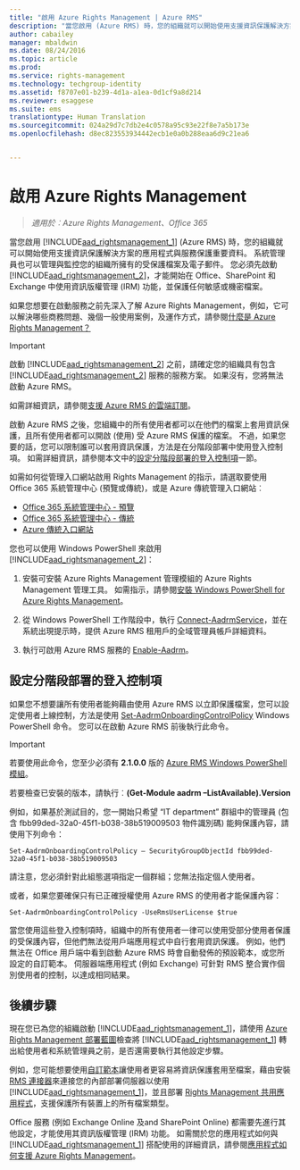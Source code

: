 ```yaml
---
title: "啟用 Azure Rights Management | Azure RMS"
description: "當您啟用 (Azure RMS) 時，您的組織就可以開始使用支援資訊保護解決方案的應用程式與服務保護重要資料。 系統管理員也可以管理與監控您的組織所擁有的受保護檔案及電子郵件。 您必須先啟動，才能開始在 Office、SharePoint 和 Exchange 中使用資訊版權管理 (IRM) 功能，並保護任何敏感或機密檔案。"
author: cabailey
manager: mbaldwin
ms.date: 08/24/2016
ms.topic: article
ms.prod: 
ms.service: rights-management
ms.technology: techgroup-identity
ms.assetid: f8707e01-b239-4d1a-a1ea-0d1cf9a8d214
ms.reviewer: esaggese
ms.suite: ems
translationtype: Human Translation
ms.sourcegitcommit: 024a29d7c7db2e4c0578a95c93e22f8e7a5b173e
ms.openlocfilehash: d8ec823553934442ecb1e0a0b288eaa6d9c21ea6


---
```


# 啟用 Azure Rights Management

>*適用於︰Azure Rights Management、Office 365*

當您啟用 [!INCLUDE[aad_rightsmanagement_1](../includes/aad_rightsmanagement_1_md.md)] (Azure RMS) 時，您的組織就可以開始使用支援資訊保護解決方案的應用程式與服務保護重要資料。 系統管理員也可以管理與監控您的組織所擁有的受保護檔案及電子郵件。 您必須先啟動 [!INCLUDE[aad_rightsmanagement_2](../includes/aad_rightsmanagement_2_md.md)]，才能開始在 Office、SharePoint 和 Exchange 中使用資訊版權管理 (IRM) 功能，並保護任何敏感或機密檔案。

如果您想要在啟動服務之前先深入了解 Azure Rights Management，例如，它可以解決哪些商務問題、幾個一般使用案例，及運作方式，請參閱[什麼是 Azure Rights Management？](../understand-explore/what-is-azure-rms.md)

> [!IMPORTANT]
> 啟動 [!INCLUDE[aad_rightsmanagement_2](../includes/aad_rightsmanagement_2_md.md)] 之前，請確定您的組織具有包含 [!INCLUDE[aad_rightsmanagement_2](../includes/aad_rightsmanagement_2_md.md)] 服務的服務方案。 如果沒有，您將無法啟動 Azure RMS。
>
> 如需詳細資訊，請參閱[支援 Azure RMS 的雲端訂閱](../get-started/requirements-subscriptions.md)。

啟動 Azure RMS 之後，您組織中的所有使用者都可以在他們的檔案上套用資訊保護，且所有使用者都可以開啟 (使用) 受 Azure RMS 保護的檔案。 不過，如果您要的話，您可以限制誰可以套用資訊保護，方法是在分階段部署中使用登入控制項。 如需詳細資訊，請參閱本文中的[設定分階段部署的登入控制項](#configuring-onboarding-controls-for-a-phased-deployment)一節。

如需如何從管理入口網站啟用 Rights Management 的指示，請選取要使用 Office 365 系統管理中心 (預覽或傳統)，或是 Azure 傳統管理入口網站︰


- [Office 365 系統管理中心 - 預覽](activate-office365-preview.md)
- [Office 365 系統管理中心 - 傳統](activate-office365-classic.md)
- [Azure 傳統入口網站](activate-azure-classic.md)

您也可以使用 Windows PowerShell 來啟用 [!INCLUDE[aad_rightsmanagement_2](../includes/aad_rightsmanagement_2_md.md)]：

1. 安裝可安裝 Azure Rights Management 管理模組的 Azure Rights Management 管理工具。 如需指示，請參閱[安裝 Windows PowerShell for Azure Rights Management](../deploy-use/install-powershell.md)。

2. 從 Windows PowerShell 工作階段中，執行 [Connect-AadrmService](https://msdn.microsoft.com/library/windowsazure/dn629415.aspx)，並在系統出現提示時，提供 Azure RMS 租用戶的全域管理員帳戶詳細資料。

3. 執行可啟用 Azure RMS 服務的 [Enable-Aadrm](http://msdn.microsoft.com/library/windowsazure/dn629412.aspx)。

## 設定分階段部署的登入控制項
如果您不想要讓所有使用者能夠藉由使用 Azure RMS 以立即保護檔案，您可以設定使用者上線控制，方法是使用 [Set-AadrmOnboardingControlPolicy](http://msdn.microsoft.com/library/azure/dn857521.aspx) Windows PowerShell 命令。 您可以在啟動 Azure RMS 前後執行此命令。

> [!IMPORTANT]
> 若要使用此命令，您至少必須有 **2.1.0.0** 版的 [Azure RMS Windows PowerShell 模組](http://go.microsoft.com/fwlink/?LinkId=257721)。
>
> 若要檢查已安裝的版本，請執行︰**(Get-Module aadrm –ListAvailable).Version**

例如，如果基於測試目的，您一開始只希望 “IT department” 群組中的管理員 (包含 fbb99ded-32a0-45f1-b038-38b519009503 物件識別碼) 能夠保護內容，請使用下列命令：

```
Set-AadrmOnboardingControlPolicy – SecurityGroupObjectId fbb99ded-32a0-45f1-b038-38b519009503
```
請注意，您必須針對此組態選項指定一個群組；您無法指定個人使用者。

或者，如果您要確保只有已正確授權使用 Azure RMS 的使用者才能保護內容：

```
Set-AadrmOnboardingControlPolicy -UseRmsUserLicense $true
```
當您使用這些登入控制項時，組織中的所有使用者一律可以使用受部分使用者保護的受保護內容，但他們無法從用戶端應用程式中自行套用資訊保護。 例如，他們無法在 Office 用戶端中看到啟動 Azure RMS 時會自動發佈的預設範本，或您所設定的自訂範本。  伺服器端應用程式 (例如 Exchange) 可針對 RMS 整合實作個別使用者的控制，以達成相同結果。


## 後續步驟
現在您已為您的組織啟動 [!INCLUDE[aad_rightsmanagement_1](../includes/aad_rightsmanagement_1_md.md)]，請使用 [Azure Rights Management 部署藍圖](../plan-design/deployment-roadmap.md)檢查將 [!INCLUDE[aad_rightsmanagement_1](../includes/aad_rightsmanagement_1_md.md)] 轉出給使用者和系統管理員之前，是否還需要執行其他設定步驟。 

例如，您可能想要使用[自訂範本](configure-custom-templates.md)讓使用者更容易將資訊保護套用至檔案，藉由安裝 [RMS 連接器](deploy-rms-connector.md)來連接您的內部部署伺服器以使用 [!INCLUDE[aad_rightsmanagement_1](../includes/aad_rightsmanagement_1_md.md)]，並且部署 [Rights Management 共用應用程式](../rms-client/sharing-app-windows.md)，支援保護所有裝置上的所有檔案類型。 

Office 服務 (例如 Exchange Online 及and SharePoint Online) 都需要先進行其他設定，才能使用其資訊版權管理 (IRM) 功能。 如需關於您的應用程式如何與 [!INCLUDE[aad_rightsmanagement_1](../includes/aad_rightsmanagement_1_md.md)] 搭配使用的詳細資訊，請參閱[應用程式如何支援 Azure Rights Management](../understand-explore/applications-support.md)。




<!--HONumber=Aug16_HO4-->



